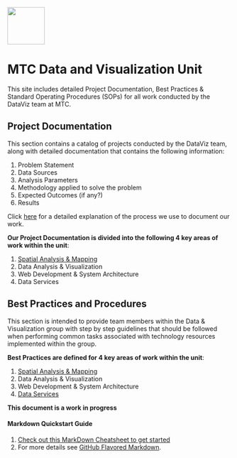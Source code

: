
<a href="url"><img src="http://gis.mtc.ca.gov/mtcimages/mtcgisLogo.png" align="top" height="84" width="84" ></a>  

# MTC Data and Visualization Unit
This site includes detailed Project Documentation, Best Practices & Standard Operating Procedures (SOPs) for all work conducted by the DataViz team at MTC.

## Project Documentation
This section contains a catalog of projects conducted by the DataViz team, along with detailed documentation that contains the following information:

1. Problem Statement
2. Data Sources
3. Analysis Parameters
4. Methodology applied to solve the problem
5. Expected Outcomes (if any?)
6. Results

Click [here](https://github.com/BayAreaMetro/dv-project-templates#documentation) for a detailed explanation of the process we use to document our work.

**Our Project Documentation is divided into the following 4 key areas of work within the unit**:
1. [Spatial Analysis & Mapping](https://bayareametro.github.io/Spatial-Analysis-Mapping-Projects/Project-Documentation/)
2. Data Analysis & Visualization
3. Web Development & System Architecture
4. Data Services

## Best Practices and Procedures
This section is intended to provide team members within the Data & Visualization group with step by step guidelines that should be followed when performing common tasks associated with technology resources implemented within the group.   

**Best Practices are defined for 4 key areas of work within the unit**:  
1. [Spatial Analysis & Mapping](https://bayareametro.github.io/Spatial-Analysis-Mapping-Projects//Best-Practices-Procedures/)
2. Data Analysis & Visualization
3. Web Development & System Architecture
4. [Data Services](https://bayareametro.github.io/DataViz/DataServices/)  

**This document is a work in progress**

#### Markdown Quickstart Guide
1. [Check out this MarkDown Cheatsheet to get started](https://github.com/adam-p/markdown-here/wiki/Markdown-Cheatsheet)  
2. For more details see [GitHub Flavored Markdown](https://guides.github.com/features/mastering-markdown/).
